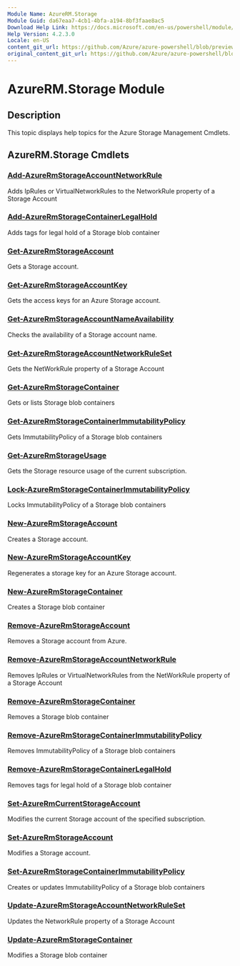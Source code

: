 ```yaml
---
Module Name: AzureRM.Storage
Module Guid: da67eaa7-4cb1-4bfa-a194-8bf3faae8ac5
Download Help Link: https://docs.microsoft.com/en-us/powershell/module/azurerm.storage
Help Version: 4.2.3.0
Locale: en-US
content_git_url: https://github.com/Azure/azure-powershell/blob/preview/src/ResourceManager/Storage/Commands.Management.Storage/help/AzureRM.Storage.md
original_content_git_url: https://github.com/Azure/azure-powershell/blob/preview/src/ResourceManager/Storage/Commands.Management.Storage/help/AzureRM.Storage.md
---
```


# AzureRM.Storage Module
## Description
This topic displays help topics for the Azure Storage Management Cmdlets.

## AzureRM.Storage Cmdlets
### [Add-AzureRmStorageAccountNetworkRule](Add-AzureRmStorageAccountNetworkRule.md)
 Adds IpRules or VirtualNetworkRules to the NetworkRule property of a Storage Account

### [Add-AzureRmStorageContainerLegalHold](Add-AzureRmStorageContainerLegalHold.md)
Adds tags for legal hold of  a Storage blob container

### [Get-AzureRmStorageAccount](Get-AzureRmStorageAccount.md)
Gets a Storage account.

### [Get-AzureRmStorageAccountKey](Get-AzureRmStorageAccountKey.md)
Gets the access keys for an Azure Storage account.

### [Get-AzureRmStorageAccountNameAvailability](Get-AzureRmStorageAccountNameAvailability.md)
Checks the availability of a Storage account name.

### [Get-AzureRmStorageAccountNetworkRuleSet](Get-AzureRmStorageAccountNetworkRuleSet.md)
Gets the NetWorkRule property of a Storage Account

### [Get-AzureRmStorageContainer](Get-AzureRmStorageContainer.md)
Gets or lists Storage blob containers

### [Get-AzureRmStorageContainerImmutabilityPolicy](Get-AzureRmStorageContainerImmutabilityPolicy.md)
Gets ImmutabilityPolicy of a Storage blob containers

### [Get-AzureRmStorageUsage](Get-AzureRmStorageUsage.md)
Gets the Storage resource usage of the current subscription.

### [Lock-AzureRmStorageContainerImmutabilityPolicy](Lock-AzureRmStorageContainerImmutabilityPolicy.md)
Locks ImmutabilityPolicy of a Storage blob containers

### [New-AzureRmStorageAccount](New-AzureRmStorageAccount.md)
Creates a Storage account.

### [New-AzureRmStorageAccountKey](New-AzureRmStorageAccountKey.md)
Regenerates a storage key for an Azure Storage account.

### [New-AzureRmStorageContainer](New-AzureRmStorageContainer.md)
Creates a Storage blob container

### [Remove-AzureRmStorageAccount](Remove-AzureRmStorageAccount.md)
Removes a Storage account from Azure.

### [Remove-AzureRmStorageAccountNetworkRule](Remove-AzureRmStorageAccountNetworkRule.md)
Removes IpRules or VirtualNetworkRules from the NetWorkRule property of a Storage Account

### [Remove-AzureRmStorageContainer](Remove-AzureRmStorageContainer.md)
Removes a Storage blob container

### [Remove-AzureRmStorageContainerImmutabilityPolicy](Remove-AzureRmStorageContainerImmutabilityPolicy.md)
Removes ImmutabilityPolicy of a Storage blob containers

### [Remove-AzureRmStorageContainerLegalHold](Remove-AzureRmStorageContainerLegalHold.md)
Removes tags for legal hold of  a Storage blob container

### [Set-AzureRmCurrentStorageAccount](Set-AzureRmCurrentStorageAccount.md)
Modifies the current Storage account of the specified subscription.

### [Set-AzureRmStorageAccount](Set-AzureRmStorageAccount.md)
Modifies a Storage account.

### [Set-AzureRmStorageContainerImmutabilityPolicy](Set-AzureRmStorageContainerImmutabilityPolicy.md)
Creates or updates ImmutabilityPolicy of a Storage blob containers

### [Update-AzureRmStorageAccountNetworkRuleSet](Update-AzureRmStorageAccountNetworkRuleSet.md)
Updates the NetworkRule property of a Storage Account

### [Update-AzureRmStorageContainer](Update-AzureRmStorageContainer.md)
Modifies a Storage blob container

